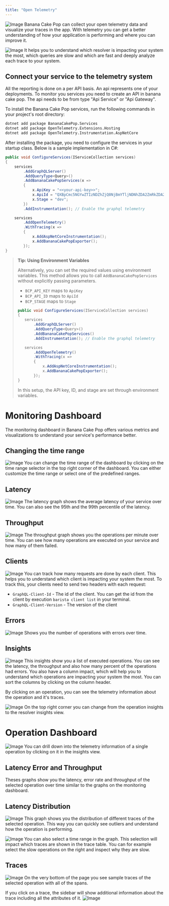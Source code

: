 ```yaml
---
title: "Open Telemetry"
---
```


![Image](images/telemetry-0.png)
Banana Cake Pop can collect your open telemetry data and visualize your traces in the app.
With telemetry you can get a better understanding of how your application is performing and where you can improve it.

![Image](images/telemetry-1.png)
It helps you to understand which resolver is impacting your system the most, which queries are slow and which are fast and deeply analyze each trace to your system.

## Connect your service to the telemetry system

All the reporting is done on a per API basis. An api represents one of your deployments. To monitor you services you need to create an API in banana cake pop.
The api needs to be from type "Api Service" or "Api Gateway".

To install the Banana Cake Pop services, run the following commands in your project's root directory:

```bash
dotnet add package BananaCakePop.Services
dotnet add package OpenTelemetry.Extensions.Hosting
dotnet add package OpenTelemetry.Instrumentation.AspNetCore
```

After installing the package, you need to configure the services in your startup class. Below is a sample implementation in C#:

```csharp
public void ConfigureServices(IServiceCollection services)
{
    services
        .AddGraphQLServer()
        .AddQueryType<Query>()
        .AddBananaCakePopServices(x =>
        {
            x.ApiKey = "<<your-api-key>>";
            x.ApiId = "QXBpCmc5NGYwZTIzNDZhZjQ0NjBmYTljNDNhZDA2ZmRkZDA2Ng==";
            x.Stage = "dev";
        })
        .AddInstrumentation(); // Enable the graphql telemetry

    services
        .AddOpenTelemetry()
        .WithTracing(x =>
        {
            x.AddAspNetCoreInstrumentation();
            x.AddBananaCakePopExporter();
        });
}
```

> **Tip: Using Environment Variables**
>
> Alternatively, you can set the required values using environment variables. This method allows you to call `AddBananaCakePopServices` without explicitly passing parameters.
>
> - `BCP_API_KEY` maps to `ApiKey`
> - `BCP_API_ID` maps to `ApiId`
> - `BCP_STAGE` maps to `Stage`
>
> ```csharp
> public void ConfigureServices(IServiceCollection services)
> {
>    services
>        .AddGraphQLServer()
>        .AddQueryType<Query>()
>        .AddBananaCakePopServices()
>        .AddInstrumentation(); // Enable the graphql telemetry
>
>    services
>        .AddOpenTelemetry()
>        .WithTracing(x =>
>        {
>            x.AddAspNetCoreInstrumentation();
>            x.AddBananaCakePopExporter();
>        });
> }
> ```
>
> In this setup, the API key, ID, and stage are set through environment variables.

# Monitoring Dashboard

The monitoring dashboard in Banana Cake Pop offers various metrics and visualizations to understand your service's performance better.

## Changing the time range

![Image](images/telemetry-2.png)
You can change the time range of the dashboard by clicking on the time range selector in the top right corner of the dashboard.
You can either customize the time range or select one of the predefined ranges.

## Latency

![Image](images/telemetry-3.png)
The latency graph shows the average latency of your service over time. You can also see the 95th and the 99th percentile of the latency.

## Throughput

![Image](images/telemetry-4.png)
The throughput graph shows you the operations per minute over time. You can see how many operations are executed on your service and how many of them failed.

## Clients

![Image](images/telemetry-5.png)
You can track how many requests are done by each client. This helps you to understand which client is impacting your system the most.
To track this, your clients need to send two headers with each request:

- `GraphQL-Client-Id` - The id of the client. You can get the id from the client by execution `barista client list` in your terminal.
- `GraphQL-Client-Version` - The version of the client

## Errors

![Image](images/telemetry-6.png)
Shows you the number of operations with errors over time.

## Insights

![Image](images/telemetry-7.png)
This insights show you a list of executed operations. You can see the latency, the throughput and also how many percent of the operations had errors. You also have a column impact, which will help you to understand which operations are impacting your system the most. You can sort the columns by clicking on the column header.

By clicking on an operation, you can see the telemetry information about the operation and it's traces.

![Image](images/telemetry-8.png)
On the top right corner you can change from the operation insights to the resolver insights view.

# Operation Dashboard

![Image](images/telemetry-9.png)
You can drill down into the telemetry information of a single operation by clicking on it in the insights view.

## Latency Error and Throughput

Theses graphs show you the latency, error rate and throughput of the selected operation over time similar to the graphs on the monitoring dashboard.

## Latency Distribution

![Image](images/telemetry-10.png)
This graph shows you the distribution of different traces of the selected operation. This way you can quickly see outliers and understand how the operation is performing.

![Image](images/telemetry-11.png)
You can also select a time range in the graph. This selection will impact which traces are shown in the trace table. You can for example select the slow operations on the right and inspect why they are slow.

## Traces

![Image](images/telemetry-12.png)
On the very bottom of the page you see sample traces of the selected operation with all of the spans.

If you click on a trace, the sidebar will show additional information about the trace including all the attributes of it.
![Image](images/telemetry-13.png)
